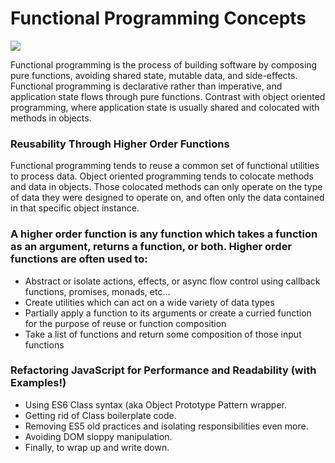 # Functional Programming Concepts

![](https://miro.medium.com/max/1576/1*1yVFdiXsp3u40OZfCrG14A.png)

Functional programming is the process of building software by composing pure functions, avoiding shared state, mutable data, and side-effects. Functional programming is declarative rather than imperative, and application state flows through pure functions. Contrast with object oriented programming, where application state is usually shared and colocated with methods in objects.

### Reusability Through Higher Order Functions

Functional programming tends to reuse a common set of functional utilities to process data. Object oriented programming tends to colocate methods and data in objects. Those colocated methods can only operate on the type of data they were designed to operate on, and often only the data contained in that specific object instance.

### A higher order function is any function which takes a function as an argument, returns a function, or both. Higher order functions are often used to:

* Abstract or isolate actions, effects, or async flow control using callback functions, promises, monads, etc…
* Create utilities which can act on a wide variety of data types
* Partially apply a function to its arguments or create a curried function for the purpose of reuse or function composition
* Take a list of functions and return some composition of those input functions

### Refactoring JavaScript for Performance and Readability (with Examples!)

* Using ES6 Class syntax (aka Object Prototype Pattern wrapper.
* Getting rid of Class boilerplate code.
* Removing ES5 old practices and isolating responsibilities even more.
* Avoiding DOM sloppy manipulation.
* Finally, to wrap up and write down.
